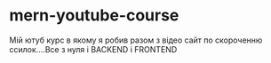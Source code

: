 # mern-youtube-course
Мій ютуб курс в якому я робив разом з відео сайт по скороченню ссилок....Все з нуля і BACKEND i FRONTEND
